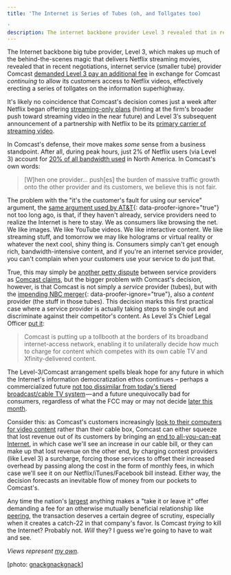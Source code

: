 ```yaml
---
title: 'The Internet is Series of Tubes (oh, and Tollgates too)

'
description: The internet backbone provider Level 3 revealed that in recent negotiations, internet service provider Comcast demanded they pay an additional fee in exchange for Comcast continuing to allow its customers access to Netflix videos, effectively erecting a series of tollbooths on the information superhighway.
---
```


The Internet backbone big tube provider, Level 3, which makes up much of the behind-the-scenes magic that delivers Netflix streaming movies, revealed that in recent negotiations, internet service (smaller tube) provider Comcast [demanded Level 3 pay an additional fee](http://voices.washingtonpost.com/posttech/2010/11/comcast_hit_with_two_net_neutr.html) in exchange for Comcast *continuing* to allow its customers access to Netflix videos, effectively erecting a series of tollgates on the information superhighway.

It's likely no coincidence that Comcast's decision comes just a week after Netflix began offering [streaming-only plans](http://blog.netflix.com/2010/11/new-plan-for-watching-instantly-plus.html) (hinting at the firm's broader push toward streaming video in the near future) and Level 3′s subsequent announcement of a partnership with Netflix to be its [primary carrier of streaming video](http://www.wired.com/epicenter/2010/11/comcast-tollbooth/).

In Comcast's defense, their move makes *some* sense from a business standpoint. After all, during peak hours, just 2% of Netflix users (via Level 3) account for [20% of all bandwidth used](http://www.slate.com/id/2273314/) in North America. In Comcast's own words:

> \[W]hen one provider… push\[es] the burden of massive traffic growth onto the other provider and its customers, we believe this is not fair.

The problem with the "it's the customer's fault for using our service" argument, the [same argument used by AT&T](http://www.nytimes.com/2009/09/03/technology/companies/03att.html?_r=1){: data-proofer-ignore="true"} not too long ago, is that, if they haven't already, service providers need to realize the Internet is here to stay. We as consumers like browsing the net. We like images. We like YouTube videos. We like interactive content. We like streaming stuff, and tomorrow we may like holograms or virtual reality or whatever the next cool, shiny thing is. Consumers simply can't get enough rich, bandwidth-intensive content, and if you're an internet service provider, you can't complain when your customers use your service to do just that.

True, this may simply be [another petty dispute](http://www.wired.com/threatlevel/2008/03/isp-quarrel-par/) between service providers as [Comcast claims](http://twitter.com/#!/ceciliakang/statuses/9730130310078464), but the bigger problem with Comcast's decision, however, is that Comcast is not simply a *service* provider (tubes), but with the [impending NBC merger](http://mediadecoder.blogs.nytimes.com/2010/11/29/netflix-partner-says-comcast-toll-threatens-online-video-delivery/){: data-proofer-ignore="true"}, also a *content* provider (the stuff in those tubes). This decision marks this first practical case where a service provider is actually taking steps to single out and discriminate against their competitor's content. As Level 3′s Chief Legal Officer [put it](http://morse.colorado.edu/~epperson/courses/routing-protocols/handouts/level3-statement-20101129.pdf):

> Comcast is putting up a tollbooth at the borders of its broadband internet-access network, enabling it to unilaterally decide how much to charge for content which competes with its own cable TV and Xfinity-delivered content.

The Level-3/Comcast arrangement spells bleak hope for any future in which the Internet's information democratization ethos continues – perhaps a commercialized future [not too dissimilar from today's tiered broadcast/cable TV system](http://io9.com/5610328/how-the-googleverizon-proposal-could-kill-the-internet-in-5-years) — and a future unequivocally bad for consumers, regardless of what the FCC may or may not decide [later this month](http://voices.washingtonpost.com/posttech/2010/11/lawmakers_push_fcc_to_vote_on.html).

Consider this: as Comcast's customers increasingly [look to their computers for video content](http://lifehacker.com/5667680/ditching-cable-for-the-web-how-much-can-you-save-buying-renting-or-streaming-tv) rather than their cable box, Comcast can either squeeze that lost revenue out of its customers by bringing an [end to all-you-can-eat Internet](http://www.businessinsider.com/comcast-internet-access-2010-11), in which case we'll see an increase in our cable bill, or they can make up that lost revenue on the other end, by charging contest providers (like Level 3) a surcharge, forcing those services to offset their increased overhead by passing along the cost in the form of monthly fees, in which case we'll see it on our Netflix/iTunes/Facebook bill instead. Either way, the decision forecasts an inevitable flow of money from our pockets to Comcast's.

Any time the nation's [largest](http://www.comcast.com/About/PressRelease/PressReleaseDetail.ashx?PRID=887) anything makes a "take it or leave it" offer demanding a fee for an otherwise mutually beneficial relationship like [peering](http://en.wikipedia.org/wiki/Peering), the transaction deserves a certain degree of scrutiny, especially when it creates a catch-22 in that company's favor. Is Comcast *trying* to kill the Internet? Probably not. *Will* they? I guess we're going to have to wait and see.

*Views represent [my own](http://ben.balter.com/fine-print/).*

\[photo: [gnackgnackgnack](http://www.flickr.com/photos/gnackgnackgnack/3592493739/)]
